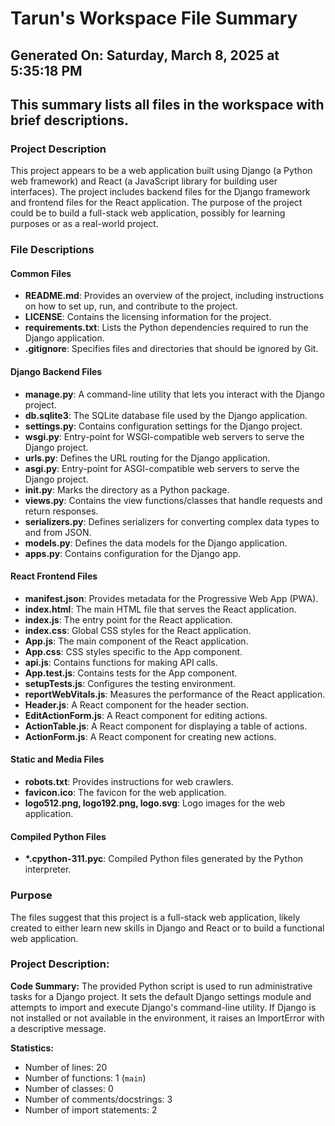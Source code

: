 # Tarun's Workspace File Summary
## Generated On: Saturday, March 8, 2025 at 5:35:18 PM
This summary lists all files in the workspace with brief descriptions.
---
### Project Description
This project appears to be a web application built using Django (a Python web framework) and React (a JavaScript library for building user interfaces). The project includes backend files for the Django framework and frontend files for the React application. The purpose of the project could be to build a full-stack web application, possibly for learning purposes or as a real-world project.

### File Descriptions

#### Common Files
- **README.md**: Provides an overview of the project, including instructions on how to set up, run, and contribute to the project.
- **LICENSE**: Contains the licensing information for the project.
- **requirements.txt**: Lists the Python dependencies required to run the Django application.
- **.gitignore**: Specifies files and directories that should be ignored by Git.

#### Django Backend Files
- **manage.py**: A command-line utility that lets you interact with the Django project.
- **db.sqlite3**: The SQLite database file used by the Django application.
- **settings.py**: Contains configuration settings for the Django project.
- **wsgi.py**: Entry-point for WSGI-compatible web servers to serve the Django project.
- **urls.py**: Defines the URL routing for the Django application.
- **asgi.py**: Entry-point for ASGI-compatible web servers to serve the Django project.
- **__init__.py**: Marks the directory as a Python package.
- **views.py**: Contains the view functions/classes that handle requests and return responses.
- **serializers.py**: Defines serializers for converting complex data types to and from JSON.
- **models.py**: Defines the data models for the Django application.
- **apps.py**: Contains configuration for the Django app.

#### React Frontend Files
- **manifest.json**: Provides metadata for the Progressive Web App (PWA).
- **index.html**: The main HTML file that serves the React application.
- **index.js**: The entry point for the React application.
- **index.css**: Global CSS styles for the React application.
- **App.js**: The main component of the React application.
- **App.css**: CSS styles specific to the App component.
- **api.js**: Contains functions for making API calls.
- **App.test.js**: Contains tests for the App component.
- **setupTests.js**: Configures the testing environment.
- **reportWebVitals.js**: Measures the performance of the React application.
- **Header.js**: A React component for the header section.
- **EditActionForm.js**: A React component for editing actions.
- **ActionTable.js**: A React component for displaying a table of actions.
- **ActionForm.js**: A React component for creating new actions.

#### Static and Media Files
- **robots.txt**: Provides instructions for web crawlers.
- **favicon.ico**: The favicon for the web application.
- **logo512.png, logo192.png, logo.svg**: Logo images for the web application.

#### Compiled Python Files
- **\*.cpython-311.pyc**: Compiled Python files generated by the Python interpreter.

### Purpose
The files suggest that this project is a full-stack web application, likely created to either learn new skills in Django and React or to build a functional web application. 
### Project Description:
 **Code Summary:**
The provided Python script is used to run administrative tasks for a Django project. It sets the default Django settings module and attempts to import and execute Django's command-line utility. If Django is not installed or not available in the environment, it raises an ImportError with a descriptive message.

**Statistics:**
- Number of lines: 20
- Number of functions: 1 (`main`)
- Number of classes: 0
- Number of comments/docstrings: 3
- Number of import statements: 2
